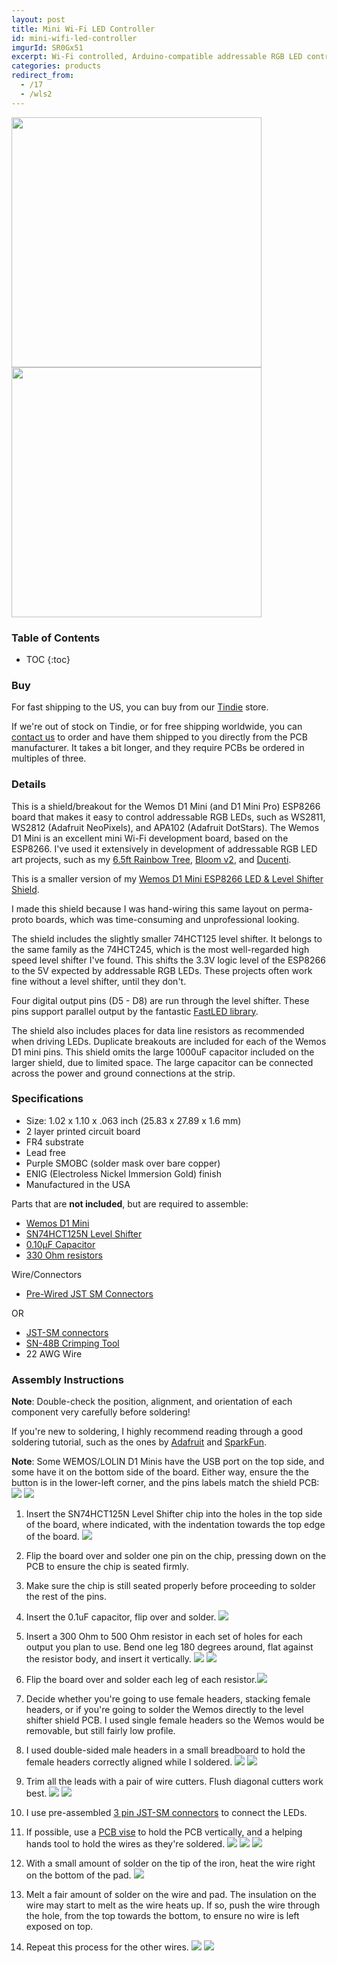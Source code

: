 ```yaml
---
layout: post
title: Mini Wi-Fi LED Controller
id: mini-wifi-led-controller
imgurId: SR0Gx51
excerpt: Wi-Fi controlled, Arduino-compatible addressable RGB LED controller based on the ESP8266, with level shifter.
categories: products
redirect_from:
  - /17
  - /wls2
---
```


<img src="https://i.imgur.com/gXRUp18.png" style="width:400px" class="img-responsive" />
<img src="https://i.imgur.com/OeFzvsb.png" style="width:400px" class="img-responsive" />

<h3>Table of Contents</h3>

- TOC
{:toc}

### Buy

For fast shipping to the US, you can buy from our [Tindie](https://www.tindie.com/products/9723) store.

If we're out of stock on Tindie, or for free shipping worldwide, you can [contact us](/contact) to order and have them shipped to you directly from the PCB manufacturer. It takes a bit longer, and they require PCBs be ordered in multiples of three.

### Details

This is a shield/breakout for the Wemos D1 Mini (and D1 Mini Pro) ESP8266 board that makes it easy to control addressable RGB LEDs, such as WS2811, WS2812 (Adafruit NeoPixels), and APA102 (Adafruit DotStars). The Wemos D1 Mini is an excellent mini Wi-Fi development board, based on the ESP8266. I've used it extensively in development of addressable RGB LED art projects, such as my [6.5ft Rainbow Tree](https://www.evilgeniuslabs.org/tree-v2.html), [Bloom v2](bloom-v2.html), and [Ducenti](ducenti.html).

This is a smaller version of my [Wemos D1 Mini ESP8266 LED & Level Shifter Shield](/wifi-led-controller).

I made this shield because I was hand-wiring this same layout on perma-proto boards, which was time-consuming and unprofessional looking.

The shield includes the slightly smaller 74HCT125 level shifter. It belongs to the same family as the 74HCT245, which is the most well-regarded high speed level shifter I've found. This shifts the 3.3V logic level of the ESP8266 to the 5V expected by addressable RGB LEDs. These projects often work fine without a level shifter, until they don't.

Four digital output pins (D5 - D8) are run through the level shifter. These pins support parallel output by the fantastic [FastLED library](https://github.com/FastLED/FastLED/wiki/Parallel-Output).

The shield also includes places for data line resistors as recommended when driving LEDs. Duplicate breakouts are included for each of the Wemos D1 mini pins. This shield omits the large 1000uF capacitor included on the larger shield, due to limited space. The large capacitor can be connected across the power and ground connections at the strip.

### Specifications

- Size: 1.02 x 1.10 x .063 inch (25.83 x 27.89 x 1.6 mm)
- 2 layer printed circuit board
- FR4 substrate
- Lead free
- Purple SMOBC (solder mask over bare copper)
- ENIG (Electroless Nickel Immersion Gold) finish
- Manufactured in the USA

Parts that are **not included**, but are required to assemble:

- [Wemos D1 Mini](https://s.click.aliexpress.com/e/_dWFb3cE)
- [SN74HCT125N Level Shifter](https://www.digikey.com/product-detail/en/texas-instruments/SN74HCT125N/296-8386-5-ND/376860)
- [0.10µF Capacitor](https://www.digikey.com/product-detail/en/kemet/C320C104M5R5TA/399-9776-ND/3726028)
- [330 Ohm resistors](https://www.digikey.com/product-detail/en/stackpole-electronics-inc/CF18JT330R/CF18JT330RCT-ND/2022730)

Wire/Connectors

- [Pre-Wired JST SM Connectors](https://amzn.to/2P6qYEN)

OR

- [JST-SM connectors](https://amzn.to/2P7cvJ1)
- [SN-48B Crimping Tool](https://amzn.to/2P6YpHh)
- 22 AWG Wire

### Assembly Instructions

**Note**: Double-check the position, alignment, and orientation of each component very carefully before soldering!

If you're new to soldering, I highly recommend reading through a good soldering tutorial, such as the ones by [Adafruit](https://learn.adafruit.com/adafruit-guide-excellent-soldering) and [SparkFun](https://learn.sparkfun.com/tutorials/how-to-solder-through-hole-soldering).

**Note**: Some WEMOS/LOLIN D1 Minis have the USB port on the top side, and some have it on the bottom side of the board. Either way, ensure the the button is in the lower-left corner, and the pins labels match the shield PCB:
<img src="https://imgur.com/rnK7Fgp.png" class="img-responsive" />
<img src="https://imgur.com/5k8cjgR.png" class="img-responsive" />

1. Insert the SN74HCT125N Level Shifter chip into the holes in the top side of the board, where indicated, with the indentation towards the top edge of the board. <img src="https://imgur.com/MSNV5MO.png" class="img-responsive" />

2. Flip the board over and solder one pin on the chip, pressing down on the PCB to ensure the chip is seated firmly.

3. Make sure the chip is still seated properly before proceeding to solder the rest of the pins.

4. Insert the 0.1uF capacitor, flip over and solder. <img src="https://imgur.com/BrdJJvZ.png" class="img-responsive" />

5. Insert a 300 Ohm to 500 Ohm resistor in each set of holes for each output you plan to use. Bend one leg 180 degrees around, flat against the resistor body, and insert it vertically.
   <img src="https://i.imgur.com/j57FbGf.jpg" class="img-responsive" />
   <img src="https://imgur.com/Brr95O0.png" class="img-responsive" />

6. Flip the board over and solder each leg of each resistor.<img src="https://imgur.com/zwHDoCI.png" class="img-responsive" />

7. Decide whether you're going to use female headers, stacking female headers, or if you're going to solder the Wemos directly to the level shifter shield PCB. I used single female headers so the Wemos would be removable, but still fairly low profile.

8. I used double-sided male headers in a small breadboard to hold the female headers correctly aligned while I soldered.
   <img src="https://imgur.com/ZhtHsED.png" class="img-responsive" />
   <img src="https://imgur.com/tmc4eO2.png" class="img-responsive" />

9. Trim all the leads with a pair of wire cutters. Flush diagonal cutters work best.
   <img src="https://imgur.com/GAS54Jz.png" class="img-responsive" />
   <img src="https://imgur.com/3nx0UDM.png" class="img-responsive" />

10. I use pre-assembled [3 pin JST-SM connectors](https://amzn.to/2CWBL1G) to connect the LEDs.

11. If possible, use a [PCB vise](https://www.thingiverse.com/thing:2801942) to hold the PCB vertically, and a helping hands tool to hold the wires as they're soldered.
    <img src="https://imgur.com/CsfprPb.png" class="img-responsive" />
    <img src="https://imgur.com/jnb0RZF.png" class="img-responsive" />
    <img src="https://imgur.com/a80N2EM.png" class="img-responsive" />

12. With a small amount of solder on the tip of the iron, heat the wire right on the bottom of the pad.
    <img src="https://imgur.com/81kVy3S.png" class="img-responsive" />

13. Melt a fair amount of solder on the wire and pad. The insulation on the wire may start to melt as the wire heats up. If so, push the wire through the hole, from the top towards the bottom, to ensure no wire is left exposed on top.

14. Repeat this process for the other wires.
    <img src="https://imgur.com/drhrzFN.png" class="img-responsive" />
    <img src="https://imgur.com/ljqBds6.png" class="img-responsive" />
